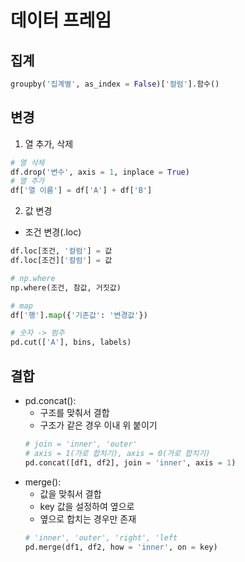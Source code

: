 # 데이터 프레임
## 집계
```python
groupby('집계별', as_index = False)['컬럼'].함수()
```

## 변경
1. 열 추가, 삭제
```python
# 열 삭제
df.drop('변수', axis = 1, inplace = True)
# 열 추가
df['열 이름'] = df['A'] + df['B']
```

2. 값 변경
* 조건 변경(.loc)
```python
df.loc[조건, '컬럼'] = 값
df.loc[조건]['컬럼'] = 값

# np.where
np.where(조건, 참값, 거짓값)

# map
df['행'].map({'기존값': '변경값'})

# 숫자 -> 범주
pd.cut(['A'], bins, labels)
```

## 결합
* pd.concat(): 
    * 구조를 맞춰서 결합
    * 구조가 같은 경우 이내 위 붙이기
   ```python
   # join = 'inner', 'outer'
   # axis = 1(가로 합치기), axis = 0(가로 합치기)
   pd.concat([df1, df2], join = 'inner', axis = 1)


* merge():
    * 값을 맞춰서 결합
    * key 값을 설정하여 옆으로
    * 옆으로 합치는 경우만 존재 
   ```python
   # 'inner', 'outer', 'right', 'left
   pd.merge(df1, df2, how = 'inner', on = key)
